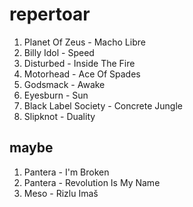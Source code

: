 repertoar
=========

 1. Planet Of Zeus - Macho Libre
 2. Billy Idol - Speed
 3. Disturbed - Inside The Fire
 4. Motorhead - Ace Of Spades
 5. Godsmack - Awake
 6. Eyesburn - Sun
 7. Black Label Society - Concrete Jungle
 8. Slipknot - Duality


maybe
-----
 1. Pantera - I'm Broken
 1. Pantera - Revolution Is My Name
 1. Meso - Rizlu Imaš
